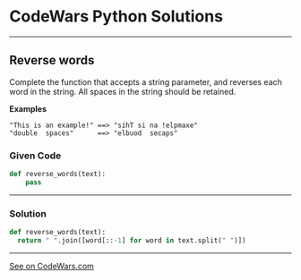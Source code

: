 # CodeWars Python Solutions

---

## Reverse words

Complete the function that accepts a string parameter, and reverses each word in the string. All spaces in the string should be retained.

**Examples**

```
"This is an example!" ==> "sihT si na !elpmaxe"
"double  spaces"      ==> "elbuod  secaps"
```



### Given Code


```python
def reverse_words(text):
    pass
```

---

### Solution


```python
def reverse_words(text):
  return " ".join([word[::-1] for word in text.split(" ")])
```


---


[See on CodeWars.com](https://www.codewars.com/kata/5259b20d6021e9e14c0010d4/)
